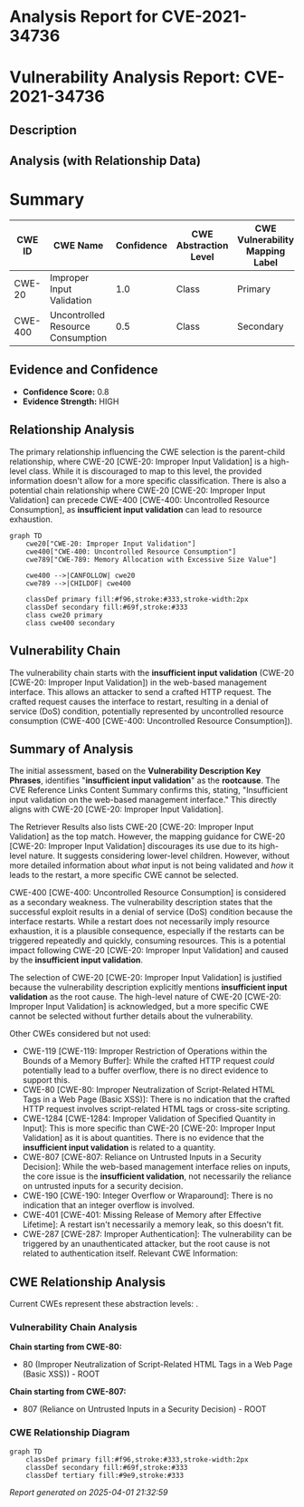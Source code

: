 # Analysis Report for CVE-2021-34736

# Vulnerability Analysis Report: CVE-2021-34736

## Description



## Analysis (with Relationship Data)

# Summary
| CWE ID | CWE Name | Confidence | CWE Abstraction Level | CWE Vulnerability Mapping Label | CWE-Vulnerability Mapping Notes |
|---|---|---|---|---|---|
| CWE-20 | Improper Input Validation | 1.0 | Class | Primary | Discouraged |
| CWE-400 | Uncontrolled Resource Consumption | 0.5 | Class | Secondary | Discouraged |

## Evidence and Confidence

*   **Confidence Score:** 0.8
*   **Evidence Strength:** HIGH

## Relationship Analysis
The primary relationship influencing the CWE selection is the parent-child relationship, where CWE-20 [CWE-20: Improper Input Validation] is a high-level class. While it is discouraged to map to this level, the provided information doesn't allow for a more specific classification. There is also a potential chain relationship where CWE-20 [CWE-20: Improper Input Validation] can precede CWE-400 [CWE-400: Uncontrolled Resource Consumption], as **insufficient input validation** can lead to resource exhaustion.

```mermaid
graph TD
    cwe20["CWE-20: Improper Input Validation"]
    cwe400["CWE-400: Uncontrolled Resource Consumption"]
    cwe789["CWE-789: Memory Allocation with Excessive Size Value"]
    
    cwe400 -->|CANFOLLOW| cwe20
    cwe789 -->|CHILDOF| cwe400
    
    classDef primary fill:#f96,stroke:#333,stroke-width:2px
    classDef secondary fill:#69f,stroke:#333
    class cwe20 primary
    class cwe400 secondary
```

## Vulnerability Chain
The vulnerability chain starts with the **insufficient input validation** (CWE-20 [CWE-20: Improper Input Validation]) in the web-based management interface. This allows an attacker to send a crafted HTTP request. The crafted request causes the interface to restart, resulting in a denial of service (DoS) condition, potentially represented by uncontrolled resource consumption (CWE-400 [CWE-400: Uncontrolled Resource Consumption]).

## Summary of Analysis
The initial assessment, based on the **Vulnerability Description Key Phrases**, identifies "**insufficient input validation**" as the **rootcause**. The CVE Reference Links Content Summary confirms this, stating, "Insufficient input validation on the web-based management interface." This directly aligns with CWE-20 [CWE-20: Improper Input Validation].

The Retriever Results also lists CWE-20 [CWE-20: Improper Input Validation] as the top match. However, the mapping guidance for CWE-20 [CWE-20: Improper Input Validation] discourages its use due to its high-level nature. It suggests considering lower-level children. However, without more detailed information about *what* input is not being validated and *how* it leads to the restart, a more specific CWE cannot be selected.

CWE-400 [CWE-400: Uncontrolled Resource Consumption] is considered as a secondary weakness. The vulnerability description states that the successful exploit results in a denial of service (DoS) condition because the interface restarts. While a restart does not necessarily imply resource exhaustion, it is a plausible consequence, especially if the restarts can be triggered repeatedly and quickly, consuming resources. This is a potential impact following CWE-20 [CWE-20: Improper Input Validation] and caused by the **insufficient input validation**.

The selection of CWE-20 [CWE-20: Improper Input Validation] is justified because the vulnerability description explicitly mentions **insufficient input validation** as the root cause. The high-level nature of CWE-20 [CWE-20: Improper Input Validation] is acknowledged, but a more specific CWE cannot be selected without further details about the vulnerability.

Other CWEs considered but not used:

*   CWE-119 [CWE-119: Improper Restriction of Operations within the Bounds of a Memory Buffer]: While the crafted HTTP request *could* potentially lead to a buffer overflow, there is no direct evidence to support this.
*   CWE-80 [CWE-80: Improper Neutralization of Script-Related HTML Tags in a Web Page (Basic XSS)]: There is no indication that the crafted HTTP request involves script-related HTML tags or cross-site scripting.
*   CWE-1284 [CWE-1284: Improper Validation of Specified Quantity in Input]: This is more specific than CWE-20 [CWE-20: Improper Input Validation] as it is about quantities. There is no evidence that the **insufficient input validation** is related to a quantity.
*   CWE-807 [CWE-807: Reliance on Untrusted Inputs in a Security Decision]: While the web-based management interface relies on inputs, the core issue is the **insufficient validation**, not necessarily the reliance on untrusted inputs for a security decision.
*   CWE-190 [CWE-190: Integer Overflow or Wraparound]: There is no indication that an integer overflow is involved.
*   CWE-401 [CWE-401: Missing Release of Memory after Effective Lifetime]: A restart isn't necessarily a memory leak, so this doesn't fit.
*   CWE-287 [CWE-287: Improper Authentication]: The vulnerability can be triggered by an unauthenticated attacker, but the root cause is not related to authentication itself.
Relevant CWE Information:


## CWE Relationship Analysis

Current CWEs represent these abstraction levels: .


### Vulnerability Chain Analysis

**Chain starting from CWE-80:**
- 80 (Improper Neutralization of Script-Related HTML Tags in a Web Page (Basic XSS)) - ROOT


**Chain starting from CWE-807:**
- 807 (Reliance on Untrusted Inputs in a Security Decision) - ROOT



### CWE Relationship Diagram

```mermaid
graph TD
    classDef primary fill:#f96,stroke:#333,stroke-width:2px
    classDef secondary fill:#69f,stroke:#333
    classDef tertiary fill:#9e9,stroke:#333
```



*Report generated on 2025-04-01 21:32:59*
